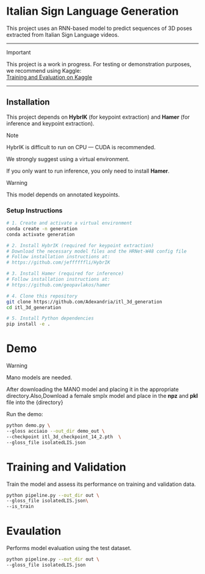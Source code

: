 # Italian Sign Language Generation

This project uses an RNN-based model to predict sequences of 3D poses extracted from Italian Sign Language videos.

---

> [!IMPORTANT]
> This project is a work in progress. For testing or demonstration purposes, we recommend using Kaggle:  
[Training and Evaluation on Kaggle](https://www.kaggle.com/code/adeolawuraolaade/model-inference)

---

## Installation
This project depends on **HybrIK** (for keypoint extraction) and **Hamer** (for inference and keypoint extraction).  
>[!NOTE]
>HybrIK is difficult to run on CPU — CUDA is recommended.

We strongly suggest using a virtual environment.

If you only want to run inference, you only need to install **Hamer**.

>[!WARNING]
>This model depends on annotated keypoints.

### Setup Instructions

```bash
# 1. Create and activate a virtual environment
conda create -n generation
conda activate generation

# 2. Install HybrIK (required for keypoint extraction)
# Download the necessary model files and the HRNet-W48 config file
# Follow installation instructions at:
# https://github.com/jeffffffli/HybrIK

# 3. Install Hamer (required for inference)
# Follow installation instructions at:
# https://github.com/geopavlakos/hamer

# 4. Clone this repository
git clone https://github.com/Adexandria/itl_3d_generation
cd itl_3d_generation

# 5. Install Python dependencies
pip install -e .
```

# Demo
>[!WARNING] 
>Mano models are needed.

After downloading the MANO model and placing it in the appropriate directory.Also,Download a female smplx model and place in the **npz** and **pkl** file into the {directory}

Run the demo:

```bash
python demo.py \
--gloss acciaio --out_dir demo_out \
--checkpoint itl_3d_checkpoint_14_2.pth  \
--gloss_file isolatedLIS.json
```


# Training and Validation
Train the model and assess its performance on training and validation data.
```bash
python pipeline.py --out_dir out \
--gloss_file isolatedLIS.json\
--is_train
```

# Evaulation
Performs model evaluation using the test dataset.
```bash
python pipeline.py --out_dir out \
--gloss_file isolatedLIS.json
```
